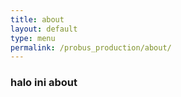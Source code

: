 ```yaml
---
title: about
layout: default
type: menu
permalink: /probus_production/about/
---
```


### halo ini about